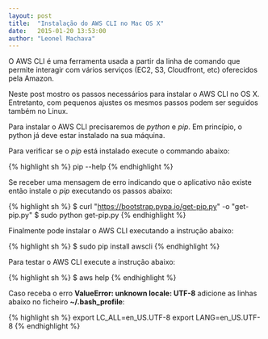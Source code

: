```yaml
---
layout: post
title:  "Instalação do AWS CLI no Mac OS X"
date:   2015-01-20 13:53:00
author: "Leonel Machava"
---
```


O AWS CLI é uma ferramenta usada a partir da linha de comando que permite interagir com vários serviços (EC2, S3, Cloudfront, etc) oferecidos pela Amazon.

Neste post mostro os passos necessários para instalar o AWS CLI no OS X. Entretanto, com pequenos ajustes os mesmos passos podem ser seguidos também no Linux.

Para instalar o AWS CLI precisaremos de *python* e *pip*. Em princípio, o python já deve estar instalado na sua máquina.

Para verificar se o *pip* está instalado execute o commando abaixo:

{% highlight sh %}
pip --help
{% endhighlight %}

Se receber uma mensagem de erro indicando que o aplicativo não existe então instale o *pip* executando os passos abaixo:

{% highlight sh %}
$ curl "https://bootstrap.pypa.io/get-pip.py" -o "get-pip.py"
$ sudo python get-pip.py
{% endhighlight %}

Finalmente pode instalar o AWS CLI executando a instrução abaixo:

{% highlight sh %}
$ sudo pip install awscli
{% endhighlight %}

Para testar o AWS CLI execute a instrução abaixo:

{% highlight sh %}
$ aws help
{% endhighlight %}

Caso receba o erro **ValueError: unknown locale: UTF-8** adicione as linhas abaixo no ficheiro **~/.bash_profile**:

{% highlight sh %}
export LC_ALL=en_US.UTF-8
export LANG=en_US.UTF-8 
{% endhighlight %}


&nbsp;